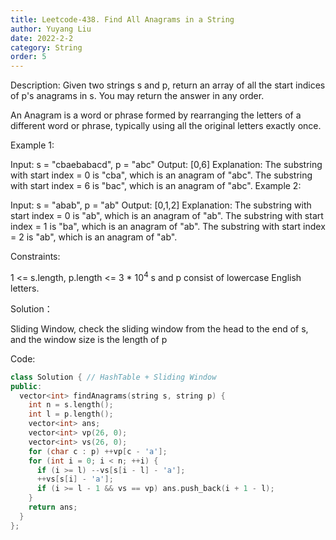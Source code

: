 ```yaml
---
title: Leetcode-438. Find All Anagrams in a String
author: Yuyang Liu
date: 2022-2-2
category: String
order: 5
---
```

Description:
Given two strings s and p, return an array of all the start indices of p's anagrams in s. You may return the answer in any order.

An Anagram is a word or phrase formed by rearranging the letters of a different word or phrase, typically using all the original letters exactly once.

 

Example 1:

Input: s = "cbaebabacd", p = "abc"
Output: [0,6]
Explanation:
The substring with start index = 0 is "cba", which is an anagram of "abc".
The substring with start index = 6 is "bac", which is an anagram of "abc".
Example 2:

Input: s = "abab", p = "ab"
Output: [0,1,2]
Explanation:
The substring with start index = 0 is "ab", which is an anagram of "ab".
The substring with start index = 1 is "ba", which is an anagram of "ab".
The substring with start index = 2 is "ab", which is an anagram of "ab".
 

Constraints:

1 <= s.length, p.length <= 3 * 10<sup>4</sup>
s and p consist of lowercase English letters.


Solution：

Sliding Window, check the sliding window from the head to the end of s, and the window size is the length of p


Code: 

``` c++
class Solution { // HashTable + Sliding Window
public: 
  vector<int> findAnagrams(string s, string p) {
    int n = s.length();
    int l = p.length();
    vector<int> ans;
    vector<int> vp(26, 0);
    vector<int> vs(26, 0);
    for (char c : p) ++vp[c - 'a'];   
    for (int i = 0; i < n; ++i) {
      if (i >= l) --vs[s[i - l] - 'a'];        
      ++vs[s[i] - 'a'];
      if (i >= l - 1 && vs == vp) ans.push_back(i + 1 - l);
    }
    return ans;
  }
};
```
